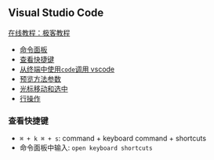 ## Visual Studio Code

[在线教程：极客教程](https://geek-docs.com/vscode/vscode-tutorials/what-is-vscode.html)

- [命令面板](./command_palette.md)
- [查看快捷键](#查看快捷键)
- [从终端中使用`code`调用 vscode](./start_from_shell.md)
- [预览方法参数](./preview_params.md)
- [光标移动和选中](./cursor_move.md)
- [行操作](line_edit.md)


### 查看快捷键

- `⌘ + k ⌘ + s`: command + keyboard command + shortcuts
- 命令面板中输入: `open keyboard shortcuts`